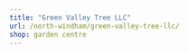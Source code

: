 ```yaml
---
title: "Green Valley Tree LLC"
url: /north-windham/green-valley-tree-llc/
shop: garden centre
---
```

